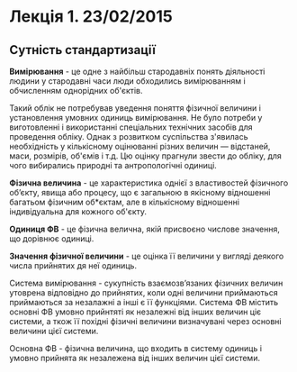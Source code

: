 # Лекція 1. 23/02/2015

## Сутність стандартизації

**Вимірювання** - це одне з найбільш стародавніх понять діяльності людини у стародавні часи люди
обходились вимірюванням і обчисленням однорідних об'єктів.

Такий облік не потребував уведення поняття фізичної величини і установлення умовних одиниць
вимірювання. Не було потреби у виготовленні і використанні спеціальних технічних засобів для
проведення обліку. Однак з розвитком суспільства з'явилась необхідність у кількісному оцінюванні
різних величин — відстаней, маси, розмірів, об'ємів і т.д. Цю оцінку прагнули звести до обліку, для
чого вибирались природні та антропологічні одиниці.

**Фізична величина** - це характеристика однієї з властивостей фізичного об’єкту, явища або процесу,
що є загальною в якісному відношенні багатьом фізичним об*єктам, але в кількісному відношенні
індивідуальна для кожного об'єкту.

**Одиниця ФВ** - це фізична велична, якій присвоєно числове значення, що дорівнює одиниці.

**Значення фізичної величини** - це оцінка її величини у вигляді деякого числа прийнятих дя неї
одиниць.

Система вимірювання - сукупність взаємозв’язаних фізичних величин утоврена відповідно до прийнятих,
коли одні величини приймаються приймаються за незалажні а інші є її функціями. Система ФВ містить
основні ФВ умовно прийнтяті як незалежні від інших величин ціє системи, а ткож її похідні фізичні
величини визначувані через основні величини цієї системи.

Основна ФВ - фізична величина, що входить в систему одиниць і умовно прийнята як незалежена від
інших величин цієї системи.

